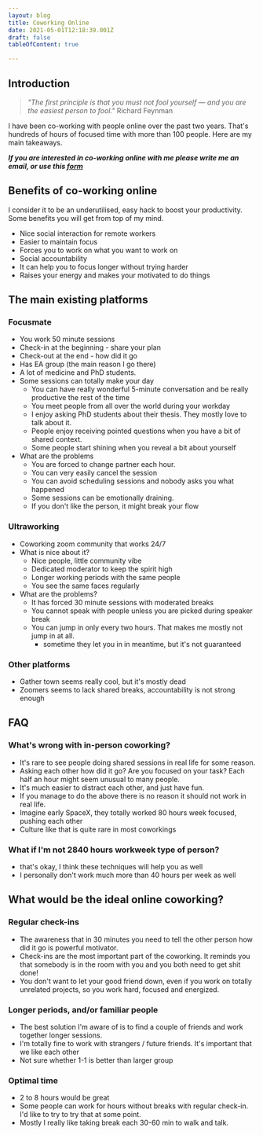 ```yaml
---
layout: blog
title: Coworking Online
date: 2021-05-01T12:18:39.001Z
draft: false
tableOfContent: true

---
```


## Introduction
> *"The first principle is that you must not fool yourself — and you are the easiest person to fool."* Richard Feynman


I have been co-working with people online over the past two years. That's hundreds of hours of focused time with more than 100 people. Here are my main takeaways.

***If you are interested in co-working online with me please write me an email, or use this [form](https://docs.google.com/forms/d/e/1FAIpQLSfT1HB4COMFhguTnMoDH1fa0Nd6S7c8NA9AcDLJJ-4b94GlJg/viewform?usp=sf_link)***


## Benefits of co-working online

I consider it to be an underutilised, easy hack to boost your productivity. Some benefits you will get from top of my mind.

- Nice social interaction for remote workers
- Easier to maintain focus
- Forces you to work on what you want to work on
- Social accountability
- It can help you to focus longer without trying harder
- Raises your energy and makes your motivated to do things


## The main existing platforms

### Focusmate

- You work 50 minute sessions
- Check-in at the beginning - share your plan
- Check-out at the end - how did it go
- Has EA group (the main reason I go there)
- A lot of medicine and PhD students. 
- Some sessions can totally make your day
  - You can have really wonderful 5-minute conversation and be really productive the rest of the time
  - You meet people from all over the world during your workday
  - I enjoy asking PhD students about their thesis. They mostly love to talk about it.
  - People enjoy receiving pointed questions when you have a bit of shared context.
  - Some people start shining when you reveal a bit about yourself
- What are the problems
  - You are forced to change partner each hour.
  - You can very easily cancel the session
  - You can avoid scheduling sessions and nobody asks you what happened
  - Some sessions can be emotionally draining. 
  - If you don't like the person, it might break your flow

### Ultraworking

- Coworking zoom community that works 24/7
- What is nice about it?
  - Nice people, little community vibe
  - Dedicated moderator to keep the spirit high
  - Longer working periods with the same people
  - You see the same faces regularly
- What are the problems?
  - It has forced 30 minute sessions with moderated breaks
  - You cannot speak with people unless you are picked during speaker break
  - You can jump in only every two hours. That makes me mostly not jump in at all.
    - sometime they let you in in meantime, but it's not guaranteed

### Other platforms

- Gather town seems really cool, but it's mostly dead
- Zoomers seems to lack shared breaks, accountability is not strong enough

## FAQ

### What's wrong with in-person coworking?

- It's rare to see people doing shared sessions in real life for some reason.
- Asking each other how did it go? Are you focused on your task? Each half an hour might seem unusual to many people.
- It's much easier to distract each other, and just have fun.
- If you manage to do the above there is no reason it should not work in real life. 
- Imagine early SpaceX, they totally worked 80 hours week focused, pushing each other
- Culture like that is quite rare in most coworkings

### What if I'm not 2840 hours workweek type of person?

- that's okay, I think these techniques will help you as well
- I personally don't work much more than 40 hours per week as well

## What would be the ideal online coworking?

### Regular check-ins

- The awareness that in 30 minutes you need to tell the other person how did it go is powerful motivator.
- Check-ins are the most important part of the coworking. It reminds you that somebody is in the room with you and you both need to get shit done! 
- You don't want to let your good friend down, even if you work on totally unrelated projects, so you work hard, focused and energized.

### Longer periods, and/or familiar people

- The best solution I'm aware of is to find a couple of friends and work together longer sessions.
- I'm totally fine to work with strangers / future friends. It's important that we like each other
- Not sure whether 1-1 is better than larger group

### Optimal time

- 2 to 8 hours would be great
- Some people can work for hours without breaks with regular check-in. I'd like to try to try that at some point.
- Mostly I really like taking break each 30-60 min to walk and talk. 
